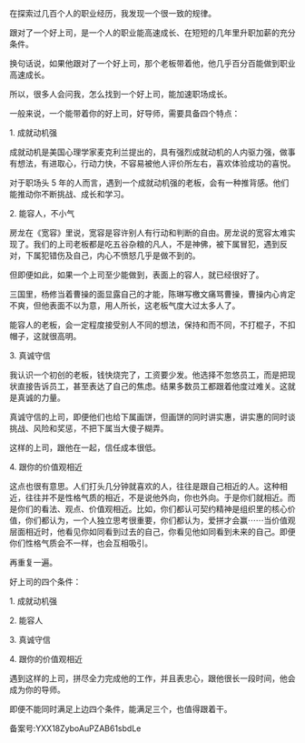 在探索过几百个人的职业经历，我发现一个很一致的规律。

跟对了一个好上司，是一个人的职业能高速成长、在短短的几年里升职加薪的充分条件。

换句话说，如果他跟对了一个好上司，那个老板带着他，他几乎百分百能做到职业高速成长。

所以，很多人会问我，怎么找到一个好上司，能加速职场成长。

一般来说，一个能带着你的好上司，好导师，需要具备四个特点：

1\. 成就动机强

成就动机是美国心理学家麦克利兰提出的，具有强烈成就动机的人内驱力强，做事有想法，有进取心，行动力快，不容易被他人评价所左右，喜欢体验成功的喜悦。

对于职场头 5 年的人而言，遇到一个成就动机强的老板，会有一种推背感。他们能推动你不断挑战、成长和学习。

2\. 能容人，不小气

房龙在《宽容》里说，宽容是容许别人有行动和判断的自由。房龙说的宽容太难实现了。我们的上司老板都是吃五谷杂粮的凡人，不是神佛，被下属冒犯，遇到反对，下属犯错伤及自己，内心不愤怒几乎是做不到的。

但即便如此，如果一个上司至少能做到，表面上的容人，就已经很好了。

三国里，杨修当着曹操的面显露自己的才能，陈琳写檄文痛骂曹操，曹操内心肯定不爽，但他表面不以为意，用人所长，这老板气度大过太多人了。

能容人的老板，会一定程度接受别人不同的想法，保持和而不同，不打棍子，不扣帽子，这就很高明。

3\. 真诚守信

我认识一个初创的老板，钱快烧完了，工资要少发。他选择不忽悠员工，而是把现状直接告诉员工，甚至表达了自己的焦虑。结果多数员工都跟着他度过难关。这就是真诚的力量。

真诚守信的上司，即便他们也给下属画饼，但画饼的同时讲实惠，讲实惠的同时谈挑战、风险和奖惩，不把下属当大傻子糊弄。

这样的上司，跟他在一起，信任成本很低。

4\. 跟你的价值观相近

这点也很有意思。人们打头几分钟就喜欢的人，往往是跟自己相近的人。这种相近，往往并不是性格气质的相近，不是说他外向，你也外向。于是你们就相近。而是你们的看法、观点、价值观相近。比如，你们都认可契约精神是组织里的核心价值，你们都认为，一个人独立思考很重要，你们都认为，爱拼才会赢⋯⋯当价值观层面相近时，他看见你如同看到过去的自己，你看见他如同看到未来的自己。即便你们性格气质会不一样，也会互相吸引。

再重复一遍。

好上司的四个条件：

1\. 成就动机强

2\. 能容人

3\. 真诚守信

4\. 跟你的价值观相近

遇到这样的上司，拼尽全力完成他的工作，并且表忠心，跟他很长一段时间，他会成为你的导师。

即便不能同时满足上边四个条件，能满足三个，也值得跟着干。

备案号:YXX18ZyboAuPZAB61sbdLe